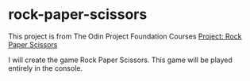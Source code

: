 # rock-paper-scissors

This project is from The Odin Project Foundation Courses
[Project: Rock Paper Scissors](https://www.theodinproject.com/lessons/foundations-rock-paper-scissors)

I will create the game Rock Paper Scissors.
This game will be played entirely in the console.
